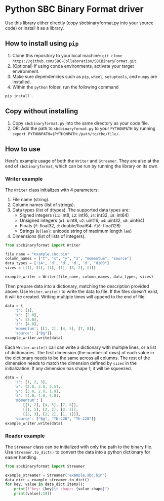 # Python SBC Binary Format driver

Use this library either directly (copy sbcbinaryformat.py into your source code) or install it as a library. 

## How to install using `pip`
1. Clone this repository to your local machine: `git clone https://github.com/SBC-Collaboration/SBCBinaryFormat.git`.
2. (Optional) If using conda environments, activate your target environment.
3. Make sure dependencies such as `pip`, `wheel`, `setuptools`, and `numpy` are installed.
4. Within the `python` folder, run the following command
```
pip install .
```

## Copy without installing
1. Copy `sbcbinaryformat.py` into the same directory as your code file.
2. OR: Add the path to `sbcbinaryformat.py` to your `PYTHONPATH` by running `export PYTHONPATH=$PYTHONPATH:/path/to/the/file/`.

## How to use
Here's example usage of both the `Writer` and `Streamer`. They are also at the end of `sbcbinaryformat`, which can be run by running the library on its own.

### Writer example
The `Writer` class initializes with 4 parameters:
1. File name (string).
2. Column names (list of strings).
3. Data types (list of dtypes). The supported data types are:
    - Signed integers (`i1`: int8, `i2`: int16, `i4`: int32, `i8`: int64)
    - Unsigned integers (`u1`: uint8, `u2`: uint16, `u4`: uint32, `u8`: uint64)
    - Floats (`f`: float32, `d`: double/float64: `f16`: float128)
    - Strings (`U{len}`: unicode string of maximum length `len`)
4. Dimensions (list of lists of integers).
```python
from sbcbinaryformat import Writer

file_name = "example.sbc.bin"
column_names = ["t", "x", "y", "z", "momentum", "source"]
data_types = ['i4', 'd', 'd', 'd', 'd', "U100"]
sizes = [[1], [1], [1], [1], [3, 2], [1]]

example_writer = Writer(file_name, column_names, data_types, sizes)
```
Then prepare data into a dictionary, matching the description provided above. Use `Writer.write()` to write the data to file. If the files doesn't exist, it will be created. Writing multiple times will append to the end of file.
```python
data = {
    't': [1],
    'x': [2.0],
    'y': [3.0],
    'z': [4.0],
    'momentum': [[1, 2], [4, 5], [7, 8]],
    'source': ["Bg"]}
example_writer.write(data)
```
Each `Writer.write()` call can write a dictionary with multiple lines, or a list of dictionaries. The first dimension (the number of rows) of each value in the dictionary needs to be the same across all columns. The rest of the dimension needs to match the dimension defined by `sizes` in the initialization. If any dimension has shape 1, it will be squeezed.
```python
data = {
    't': [1, 2, 3],
    'x': [2.0, 3.0, 2.5],
    'y': [3.0, 2.0, 1.0],
    'z': [4.0, 4.0, 4.0],
    'momentum': [
        [[1, 2], [4, 5], [7, 8]],
        [[1, 1], [2, 2], [3, 3]],
        [[3, 3], [2, 2], [1, 1]]],
    'source': ["Bg", "Th-228", "Th-228"]}
example_writer.write(data)
```

### Reader example
The `Streamer` class can be initialized with only the path to the binary file. Use `Streamer.to_dict()` to convert the data into a python dictionary for easier handling.
```python
from sbcbinaryformat import Streamer

example_streamer = Streamer("example.sbc.bin")
data_dict = example_streamer.to_dict()
for key, value in data_dict.items():
    print(f"key: {key}\t shape: {value.shape}")
    print(value[:10])
```